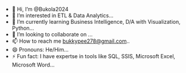 - 👋 Hi, I’m @Bukola2024
- 👀 I’m interested in ETL & Data Analytics...
- 🌱 I’m currently learning Business Intelligence, D/A with Visualization, Python...
- 💞️ I’m looking to collaborate on ...
- 📫 How to reach me bukkypee278@gmail.com..
- 😄 Pronouns: He/Him...
- ⚡ Fun fact: I have expertse in tools like SQL, SSIS, Microsoft Excel, Microsoft Word...

<!---
Bukola2024/Bukola2024 is a ✨ special ✨ repository because its `README.md` (this file) appears on your GitHub profile.
You can click the Preview link to take a look at your changes.
--->
